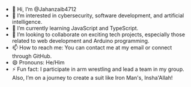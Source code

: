 - 👋 Hi, I’m @Jahanzaib4712
- 👀 I’m interested in cybersecurity, software development, and artificial intelligence.
- 🌱 I’m currently learning JavaScript and TypeScript.
- 💞️ I’m looking to collaborate on exciting tech projects, especially those related to web development and Arduino programming.
- 📫 How to reach me: You can contact me at my email or connect through GitHub.
- 😄 Pronouns: He/Him
- ⚡ Fun fact: I participate in arm wrestling and lead a team in my group. Also, I’m on a journey to create a suit like Iron Man's, Insha'Allah!

<!---
Jahanzaib4712/Jahanzaib4712 is a ✨ special ✨ repository because its `README.md` (this file) appears on your GitHub profile.
You can click the Preview link to take a look at your changes.
--->
